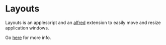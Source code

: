 # Layouts

Layouts is an applescript and an [alfred](http://www.alfredapp.com/) extension to easily move and resize application windows. 

Go [here](http://projects.jga.me/layouts/) for more info.
